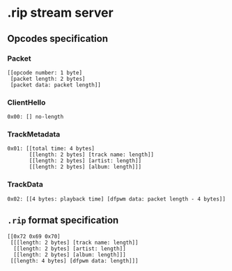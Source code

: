 # .rip stream server

## Opcodes specification

### Packet
    [[opcode number: 1 byte] 
     [packet length: 2 bytes]
     [packet data: packet length]]

### ClientHello
    0x00: [] no-length

### TrackMetadata
    0x01: [[total time: 4 bytes]
           [[length: 2 bytes] [track name: length]]
           [[length: 2 bytes] [artist: length]]
           [[length: 2 bytes] [album: length]]]

### TrackData
    0x02: [[4 bytes: playback time] [dfpwm data: packet length - 4 bytes]]

## `.rip` format specification
    [[0x72 0x69 0x70]
     [[[length: 2 bytes] [track name: length]]
      [[length: 2 bytes] [artist: length]]
      [[length: 2 bytes] [album: length]]]
     [[length: 4 bytes] [dfpwm data: length]]]

